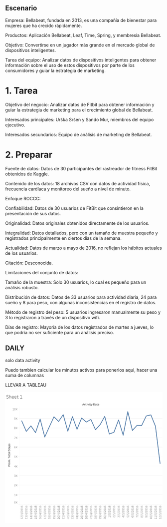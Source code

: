 



## Escenario

Empresa: Bellabeat, fundada en 2013, es una compañía de bienestar para mujeres que ha crecido rápidamente.

Productos: Aplicación Bellabeat, Leaf, Time, Spring, y membresía Bellabeat.

Objetivo: Convertirse en un jugador más grande en el mercado global de dispositivos inteligentes.

Tarea del equipo: Analizar datos de dispositivos inteligentes para obtener información sobre el uso de estos dispositivos por parte de los consumidores y guiar la estrategia de marketing.

# 1. Tarea
Objetivo del negocio: Analizar datos de Fitbit para obtener información y guiar la estrategia de marketing para el crecimiento global de Bellabeat.

Interesados principales: Urška Sršen y Sando Mur, miembros del equipo ejecutivo.

Interesados secundarios: Equipo de análisis de marketing de Bellabeat.

# 2. Preparar
Fuente de datos: Datos de 30 participantes del rastreador de fitness FitBit obtenidos de Kaggle.

Contenido de los datos: 18 archivos CSV con datos de actividad física, frecuencia cardíaca y monitoreo del sueño a nivel de minuto.

Enfoque ROCCC:

Confiabilidad: Datos de 30 usuarios de FitBit que consintieron en la presentación de sus datos.

Originalidad: Datos originales obtenidos directamente de los usuarios.

Integralidad: Datos detallados, pero con un tamaño de muestra pequeño y registrados principalmente en ciertos días de la semana.

Actualidad: Datos de marzo a mayo de 2016, no reflejan los hábitos actuales de los usuarios.

Citación: Desconocida.

Limitaciones del conjunto de datos:

Tamaño de la muestra: Solo 30 usuarios, lo cual es pequeño para un análisis robusto.

Distribución de datos: Datos de 33 usuarios para actividad diaria, 24 para sueño y 8 para peso, con algunas inconsistencias en el registro de datos.

Método de registro del peso: 5 usuarios ingresaron manualmente su peso y 3 lo registraron a través de un dispositivo wifi.

Días de registro: Mayoría de los datos registrados de martes a jueves, lo que podría no ser suficiente para un análisis preciso.



## DAILY
  solo data activity

Puedo tambien calcular los minutos activos para ponerlos aqui, hacer una suma de columnas

LLEVAR A TABLEAU


![](imagenes/daily/Promedio_activity_date_total_steps2.png)
